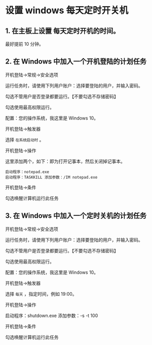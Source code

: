# 设置 windows 每天定时开关机

## 1. 在主板上设置 每天定时开机的时间。

最好提前 10 分钟。

## 2. 在 Windows 中加入一个开机登陆的计划任务

开机登陆->常规->安全选项

运行任务时，请使用下列用户账户：选择要登陆的用户，并输入密码。

勾选不管用户是否登录都要运行。【不要勾选不存储密码】

勾选使用最高权限运行。

配置：您的操作系统，我这里是 Windows 10。

开机登陆->触发器

选择 `在系统启动时` 。

开机登陆->操作

这里添加两个，如下：即为打开记事本，然后关闭掉记事本。

```
启动程序：notepad.exe
启动程序：TASKKILL 添加参数：/IM notepad.exe
```

开机登陆->条件

勾选唤醒计算机运行此任务

## 3. 在 Windows 中加入一个定时关机的计划任务

开机登陆->常规->安全选项

运行任务时，请使用下列用户账户：选择要登陆的用户，并输入密码。

勾选不管用户是否登录都要运行。【不要勾选不存储密码】

勾选使用最高权限运行。

配置：您的操作系统，我这里是 Windows 10。

开机登陆->触发器

选择 `每天` ，指定时间，例如 19:00。

开机登陆->操作

启动程序：shutdown.exe 添加参数：-s -t 100

开机登陆->条件

勾选唤醒计算机运行此任务
